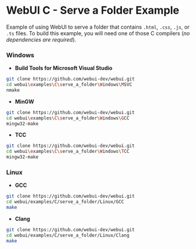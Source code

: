 # WebUI C - Serve a Folder Example

Example of using WebUI to serve a folder that contains `.html`, `.css`, `.js`, or `.ts` files. To build this example, you will need one of those C compilers (_no dependencies are required_).

### Windows

- **Build Tools for Microsoft Visual Studio**

```sh
git clone https://github.com/webui-dev/webui.git
cd webui\examples\C\serve_a_folder\Windows\MSVC
nmake
```

- **MinGW**

```sh
git clone https://github.com/webui-dev/webui.git
cd webui\examples\C\serve_a_folder\Windows\GCC
mingw32-make
```

- **TCC**

```sh
git clone https://github.com/webui-dev/webui.git
cd webui\examples\C\serve_a_folder\Windows\TCC
mingw32-make
```

### Linux

- **GCC**

```sh
git clone https://github.com/webui-dev/webui.git
cd webui/examples/C/serve_a_folder/Linux/GCC
make
```

- **Clang**

```sh
git clone https://github.com/webui-dev/webui.git
cd webui/examples/C/serve_a_folder/Linux/Clang
make
```
